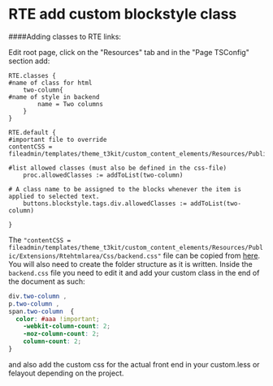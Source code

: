 # RTE add custom blockstyle class

####Adding classes to RTE links:

Edit root page, click on the "Resources" tab and in the "Page TSConfig" section add:
```
RTE.classes {
#name of class for html
    two-column{
#name of style in backend
        name = Two columns
    }
}

RTE.default {
#important file to override
contentCSS = fileadmin/templates/theme_t3kit/custom_content_elements/Resources/Public/Extensions/Rtehtmlarea/Css/backend.css

#list allowed classes (must also be defined in the css-file)
    proc.allowedClasses := addToList(two-column)

# A class name to be assigned to the blocks whenever the item is applied to selected text.
    buttons.blockstyle.tags.div.allowedClasses := addToList(two-column)

}

```

The ```"contentCSS = fileadmin/templates/theme_t3kit/custom_content_elements/Resources/Public/Extensions/Rtehtmlarea/Css/backend.css"``` file can be copied from [here](https://github.com/t3kit/theme_t3kit/blob/master/Resources/Public/Extensions/Rtehtmlarea/Css/backend.css). You will also need to create the folder structure as it is written. 
Inside the ```backend.css``` file you need to edit it and add your custom class in the end of the document as such: 

```CSS
div.two-column ,
p.two-column ,
span.two-column  {
  color: #aaa !important;
    -webkit-column-count: 2;
    -moz-column-count: 2;
    column-count: 2;
}
```
and also add the custom css for the actual front end in your custom.less or felayout depending on the project.